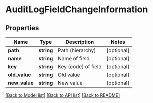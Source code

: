 # AuditLogFieldChangeInformation

## Properties
Name | Type | Description | Notes
------------ | ------------- | ------------- | -------------
**path** | **string** | Path (hierarchy) | [optional] 
**name** | **string** | Name of field | [optional] 
**key** | **string** | Key (code) of field | [optional] 
**old_value** | **string** | Old value | [optional] 
**new_value** | **string** | New value | [optional] 

[[Back to Model list]](../README.md#documentation-for-models) [[Back to API list]](../README.md#documentation-for-api-endpoints) [[Back to README]](../README.md)


